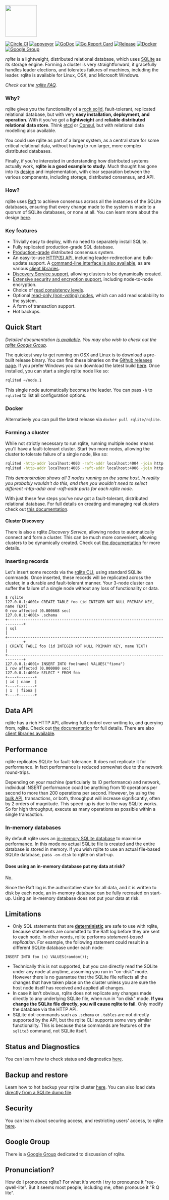 <img src="DOC/logo-text.png" height=100></img>

[![Circle CI](https://circleci.com/gh/rqlite/rqlite/tree/master.svg?style=svg)](https://circleci.com/gh/rqlite/rqlite/tree/master) [![appveyor](https://ci.appveyor.com/api/projects/status/github/rqlite/rqlite?branch=master&svg=true)](https://ci.appveyor.com/project/otoolep/rqlite) [![GoDoc](https://godoc.org/github.com/rqlite/rqlite?status.svg)](https://godoc.org/github.com/rqlite/rqlite) [![Go Report Card](https://goreportcard.com/badge/github.com/rqlite/rqlite)](https://goreportcard.com/report/github.com/rqlite/rqlite) [![Release](https://img.shields.io/github/release/rqlite/rqlite.svg)](https://github.com/rqlite/rqlite/releases) [![Docker](https://img.shields.io/docker/pulls/rqlite/rqlite?style=plastic)](https://hub.docker.com/r/rqlite/rqlite/) [![Google Group](https://img.shields.io/badge/Google%20Group--blue.svg)](https://groups.google.com/group/rqlite)

*rqlite* is a lightweight, distributed relational database, which uses [SQLite](https://www.sqlite.org/) as its storage engine. Forming a cluster is very straightforward, it gracefully handles leader elections, and tolerates failures of machines, including the leader. rqlite is available for Linux, OSX, and Microsoft Windows.

_Check out the [rqlite FAQ](https://github.com/rqlite/rqlite/blob/master/DOC/FAQ.md)._

### Why?
rqlite gives you the functionality of a [rock solid](http://www.sqlite.org/testing.html), fault-tolerant, replicated relational database, but with very **easy installation, deployment, and operation**. With it you've got a **lightweight** and **reliable distributed relational data store**. Think [etcd](https://github.com/coreos/etcd/) or [Consul](https://github.com/hashicorp/consul), but with relational data modelling also available.

You could use rqlite as part of a larger system, as a central store for some critical relational data, without having to run larger, more complex distributed databases.

Finally, if you're interested in understanding how distributed systems actually work, **rqlite is a good example to study**. Much thought has gone into its [design](https://github.com/rqlite/rqlite/blob/master/DOC/DESIGN.md) and implementation, with clear separation between the various components, including storage, distributed consensus, and API.

### How?
rqlite uses [Raft](https://raft.github.io/) to achieve consensus across all the instances of the SQLite databases, ensuring that every change made to the system is made to a quorum of SQLite databases, or none at all. You can learn more about the design [here](https://github.com/rqlite/rqlite/blob/master/DOC/DESIGN.md).

### Key features
- Trivially easy to deploy, with no need to separately install SQLite.
- Fully replicated production-grade SQL database.
- [Production-grade](https://github.com/hashicorp/raft) distributed consensus system.
- An easy-to-use [HTTP(S) API](https://github.com/rqlite/rqlite/blob/master/DOC/DATA_API.md), including leader-redirection and bulk-update support. A [command-line interface is also available](https://github.com/rqlite/rqlite/tree/master/cmd/rqlite), as are various [client libraries](https://github.com/rqlite).
- [Discovery Service support](https://github.com/rqlite/rqlite/blob/master/DOC/DISCOVERY.md), allowing clusters to be dynamically created.
- [Extensive security and encryption support](https://github.com/rqlite/rqlite/blob/master/DOC/SECURITY.md), including node-to-node encryption.
- Choice of [read consistency levels](https://github.com/rqlite/rqlite/blob/master/DOC/CONSISTENCY.md).
- Optional [read-only (non-voting) nodes](https://github.com/rqlite/rqlite/blob/master/DOC/READ_ONLY_NODES.md), which can add read scalability to the system.
- A form of transaction support.
- Hot backups.

## Quick Start
_Detailed documentation [is available](https://github.com/rqlite/rqlite/tree/master/DOC). You may also wish to check out the [rqlite Google Group](https://groups.google.com/forum/#!forum/rqlite)._

The quickest way to get running on OSX and Linux is to download a pre-built release binary. You can find these binaries on the [Github releases page](https://github.com/rqlite/rqlite/releases). If you prefer Windows you can download the latest build [here](https://ci.appveyor.com/api/projects/otoolep/rqlite/artifacts/rqlite-latest-win64.zip?branch=master). Once installed, you can start a single rqlite node like so:
```bash
rqlited ~/node.1
```
This single node automatically becomes the leader. You can pass `-h` to `rqlited` to list all configuration options.

### Docker
Alternatively you can pull the latest release via `docker pull rqlite/rqlite`.

### Forming a cluster
While not strictly necessary to run rqlite, running multiple nodes means you'll have a fault-tolerant cluster. Start two more nodes, allowing the cluster to tolerate failure of a single node, like so:
```bash
rqlited -http-addr localhost:4003 -raft-addr localhost:4004 -join http://localhost:4001 ~/node.2
rqlited -http-addr localhost:4005 -raft-addr localhost:4006 -join http://localhost:4001 ~/node.3
```
_This demonstration shows all 3 nodes running on the same host. In reality you probably wouldn't do this, and then you wouldn't need to select different -http-addr and -raft-addr ports for each rqlite node._

With just these few steps you've now got a fault-tolerant, distributed relational database. For full details on creating and managing real clusters check out [this documentation](https://github.com/rqlite/rqlite/blob/master/DOC/CLUSTER_MGMT.md).

#### Cluster Discovery
There is also a rqlite _Discovery Service_, allowing nodes to automatically connect and form a cluster. This can be much more convenient, allowing clusters to be dynamically created. Check out [the documentation](https://github.com/rqlite/rqlite/blob/master/DOC/DISCOVERY.md) for more details.

### Inserting records
Let's insert some records via the [rqlite CLI](https://github.com/rqlite/rqlite/blob/master/DOC/CLI.md), using standard SQLite commands. Once inserted, these records will be replicated across the cluster, in a durable and fault-tolerant manner. Your 3-node cluster can suffer the failure of a single node without any loss of functionality or data.
```
$ rqlite
127.0.0.1:4001> CREATE TABLE foo (id INTEGER NOT NULL PRIMARY KEY, name TEXT)
0 row affected (0.000668 sec)
127.0.0.1:4001> .schema
+-----------------------------------------------------------------------------+
| sql                                                                         |
+-----------------------------------------------------------------------------+
| CREATE TABLE foo (id INTEGER NOT NULL PRIMARY KEY, name TEXT)               |
+-----------------------------------------------------------------------------+
127.0.0.1:4001> INSERT INTO foo(name) VALUES("fiona")
1 row affected (0.000080 sec)
127.0.0.1:4001> SELECT * FROM foo
+----+-------+
| id | name  |
+----+-------+
| 1  | fiona |
+----+-------+
```

## Data API
rqlite has a rich HTTP API, allowing full control over writing to, and querying from, rqlite. Check out [the documentation](https://github.com/rqlite/rqlite/blob/master/DOC/DATA_API.md) for full details. There are also [client libraries available](https://github.com/rqlite).

## Performance
rqlite replicates SQLite for fault-tolerance. It does not replicate it for performance. In fact performance is reduced somewhat due to the network round-trips.

Depending on your machine (particularly its IO performance) and network, individual INSERT performance could be anything from 10 operations per second to more than 200 operations per second. However, by using the [bulk API](https://github.com/rqlite/rqlite/blob/master/DOC/BULK.md), transactions, or both, throughput will increase significantly, often by 2 orders of magnitude. This speed-up is due to the way SQLite works. So for high throughput, execute as many operations as possible within a single transaction.

### In-memory databases
By default rqlite uses an [in-memory SQLite database](https://www.sqlite.org/inmemorydb.html) to maximise performance. In this mode no actual SQLite file is created and the entire database is stored in memory. If you wish rqlite to use an actual file-based SQLite database, pass `-on-disk` to rqlite on start-up.

#### Does using an in-memory database put my data at risk?
No.

Since the Raft log is the authoritative store for all data, and it is written to disk by each node, an in-memory database can be fully recreated on start-up. Using an in-memory database does not put your data at risk.

## Limitations
 * Only SQL statements that are [__deterministic__](https://www.sqlite.org/deterministic.html) are safe to use with rqlite, because statements are committed to the Raft log before they are sent to each node. In other words, rqlite performs _statement-based replication_. For example, the following statement could result in a different SQLite database under each node:
```
INSERT INTO foo (n) VALUES(random());
```
 * Technically this is not supported, but you can directly read the SQLite under any node at anytime, assuming you run in "on-disk" mode. However there is no guarantee that the SQLite file reflects all the changes that have taken place on the cluster unless you are sure the host node itself has received and applied all changes.
 * In case it isn't obvious, rqlite does not replicate any changes made directly to any underlying SQLite file, when run in "on disk" mode. **If you change the SQLite file directly, you will cause rqlite to fail**. Only modify the database via the HTTP API.
 * SQLite dot-commands such as `.schema` or `.tables` are not directly supported by the API, but the rqlite CLI supports some very similar functionality. This is because those commands are features of the `sqlite3` command, not SQLite itself.

## Status and Diagnostics
You can learn how to check status and diagnostics [here](https://github.com/rqlite/rqlite/blob/master/DOC/DIAGNOSTICS.md).

## Backup and restore
Learn how to hot backup your rqlite cluster [here](https://github.com/rqlite/rqlite/blob/master/DOC/BACKUPS.md). You can also load data [directly from a SQLite dump file](https://github.com/rqlite/rqlite/blob/master/DOC/RESTORE_FROM_SQLITE.md).

## Security
You can learn about securing access, and restricting users' access, to rqlite [here](https://github.com/rqlite/rqlite/blob/master/DOC/SECURITY.md).

## Google Group
There is a [Google Group](https://groups.google.com/forum/#!forum/rqlite) dedicated to discussion of rqlite.

## Pronunciation?
How do I pronounce rqlite? For what it's worth I try to pronounce it "ree-qwell-lite". But it seems most people, including me, often pronouce it "R Q lite".

